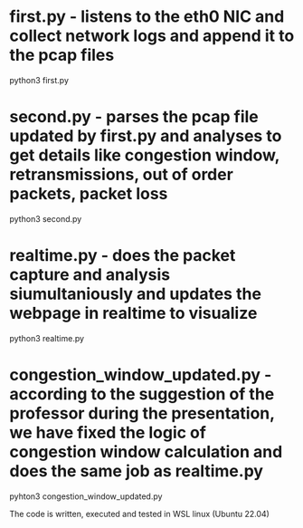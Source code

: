 # first.py - listens to the eth0 NIC and collect network logs and append it to the pcap files
python3 first.py
# second.py -  parses the pcap file updated by first.py and analyses to get details like congestion window, retransmissions, out of order packets, packet loss
python3 second.py
# realtime.py - does the packet capture and analysis siumultaniously and updates the webpage in realtime to visualize
python3 realtime.py
# congestion_window_updated.py -  according to the suggestion of the professor during the presentation, we have fixed the logic of congestion window calculation and does the same job as realtime.py
pyhton3 congestion_window_updated.py


The code is written, executed and tested in WSL linux (Ubuntu 22.04)